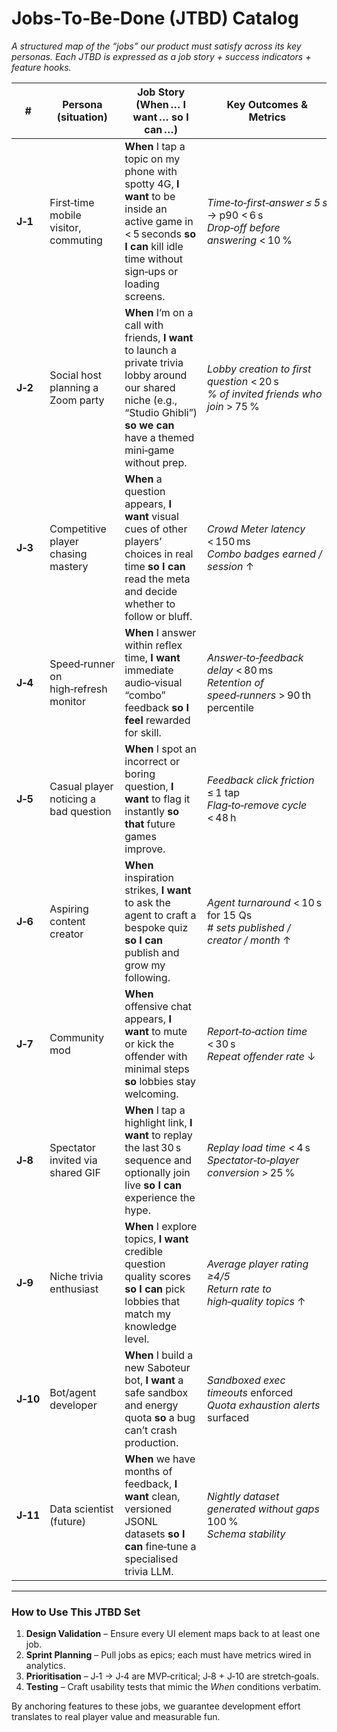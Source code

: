 # Jobs‑To‑Be‑Done (JTBD) Catalog

*A structured map of the “jobs” our product must satisfy across its key personas.  Each JTBD is expressed as a job story + success indicators + feature hooks.*

| #        | Persona (situation)                   | **Job Story** (When … I want … so I can …)                                                                                                                                           | Key Outcomes & Metrics                                                                | Features / Hooks                                                                                          |
| -------- | ------------------------------------- | ------------------------------------------------------------------------------------------------------------------------------------------------------------------------------------ | ------------------------------------------------------------------------------------- | --------------------------------------------------------------------------------------------------------- |
| **J‑1**  | First‑time mobile visitor, commuting  | **When** I tap a topic on my phone with spotty 4G, **I want** to be inside an active game in < 5 seconds **so I can** kill idle time without sign‑ups or loading screens.            | *Time‑to‑first‑answer ≤ 5 s* → p90 < 6 s<br>*Drop‑off before answering* < 10 %        | Instant guest identity via Clerk<br>One‑tap “Quick Play” on landing<br>Edge‑served lightweight bundle     |
| **J‑2**  | Social host planning a Zoom party     | **When** I’m on a call with friends, **I want** to launch a private trivia lobby around our shared niche (e.g., “Studio Ghibli”) **so we can** have a themed mini‑game without prep. | *Lobby creation to first question* < 20 s<br>*% of invited friends who join* > 75 %   | “Create lobby” modal + link share<br>Agent Studio auto‑generates question set<br>Private‑link access gate |
| **J‑3**  | Competitive player chasing mastery    | **When** a question appears, **I want** visual cues of other players’ choices in real time **so I can** read the meta and decide whether to follow or bluff.                         | *Crowd Meter latency* < 150 ms<br>*Combo badges earned / session* ↑                   | Live Crowd Meter bars<br>Combo streak FX<br>Leaderboard rail                                              |
| **J‑4**  | Speed‑runner on high‑refresh monitor  | **When** I answer within reflex time, **I want** immediate audio‑visual “combo” feedback **so I feel** rewarded for skill.                                                           | *Answer‑to‑feedback delay* < 80 ms<br>*Retention of speed‑runners* > 90 th percentile | Local animation triggered on answer row<br>Client‑side latency metric surfaced                            |
| **J‑5**  | Casual player noticing a bad question | **When** I spot an incorrect or boring question, **I want** to flag it instantly **so that** future games improve.                                                                   | *Feedback click friction* ≤ 1 tap<br>*Flag‑to‑remove cycle* < 48 h                    | 👍/👎/⚑ icons under answers<br>Reducer writes `question_feedback` row<br>Nightly ETL pipeline             |
| **J‑6**  | Aspiring content creator              | **When** inspiration strikes, **I want** to ask the agent to craft a bespoke quiz **so I can** publish and grow my following.                                                        | *Agent turnaround* < 10 s for 15 Qs<br>*# sets published / creator / month* ↑         | Agent Studio chat<br>Workers AI integration<br>“Publish to Marketplace” flow                              |
| **J‑7**  | Community mod                         | **When** offensive chat appears, **I want** to mute or kick the offender with minimal steps **so** lobbies stay welcoming.                                                           | *Report‑to‑action time* < 30 s<br>*Repeat offender rate* ↓                            | Moderator panel<br>Reducer `kick_player` with audit log                                                   |
| **J‑8**  | Spectator invited via shared GIF      | **When** I tap a highlight link, **I want** to replay the last 30 s sequence and optionally join live **so I can** experience the hype.                                              | *Replay load time* < 4 s<br>*Spectator‑to‑player conversion* > 25 %                   | Replay GIF or HTML5 clip from recent answer rows<br>“Join live” CTA                                       |
| **J‑9**  | Niche trivia enthusiast               | **When** I explore topics, **I want** credible question quality scores **so I can** pick lobbies that match my knowledge level.                                                      | *Average player rating ≥4/5*<br>*Return rate to high‑quality topics* ↑                | Quality score badge (from feedback aggregation)<br>Filter/sort in lobby list                              |
| **J‑10** | Bot/agent developer                   | **When** I build a new Saboteur bot, **I want** a safe sandbox and energy quota **so** a bug can’t crash production.                                                                 | *Sandboxed exec timeouts* enforced<br>*Quota exhaustion alerts* surfaced              | Agent Registry table<br>Energy accounting reducer<br>Developer docs & sample agent                        |
| **J‑11** | Data scientist (future)               | **When** we have months of feedback, **I want** clean, versioned JSONL datasets **so I can** fine‑tune a specialised trivia LLM.                                                     | *Nightly dataset generated without gaps* 100 %<br>*Schema stability*                  | Cloudflare Workflow `feedback-snapshot`<br>R2 storage<br>KV pointer                                       |

---

### How to Use This JTBD Set

1. **Design Validation** – Ensure every UI element maps back to at least one job.
2. **Sprint Planning** – Pull jobs as epics; each must have metrics wired in analytics.
3. **Prioritisation** – J‑1 → J‑4 are MVP‑critical; J‑8 + J‑10 are stretch‑goals.
4. **Testing** – Craft usability tests that mimic the *When* conditions verbatim.

By anchoring features to these jobs, we guarantee development effort translates to real player value and measurable fun.
